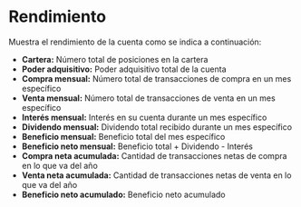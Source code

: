 # **Rendimiento**

Muestra el rendimiento de la cuenta como se indica a continuación:
- **Cartera:** Número total de posiciones en la cartera
- **Poder adquisitivo:** Poder adquisitivo total de la cuenta
- **Compra mensual:** Número total de transacciones de compra en un mes específico
- **Venta mensual:** Número total de transacciones de venta en un mes específico
- **Interés mensual:** Interés en su cuenta durante un mes específico
- **Dividendo mensual:** Dividendo total recibido durante un mes específico
- **Beneficio mensual:** Beneficio total del mes específico
- **Beneficio neto mensual:** Beneficio total + Dividendo - Interés
- **Compra neta acumulada:** Cantidad de transacciones netas de compra en lo que va del año
- **Venta neta acumulada:** Cantidad de transacciones netas de venta en lo que va del año
- **Beneficio neto acumulado:** Beneficio neto acumulado
